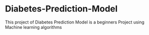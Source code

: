 # Diabetes-Prediction-Model
This project of Diabetes Prediction Model is a beginners Project using Machine learning algorithms 
